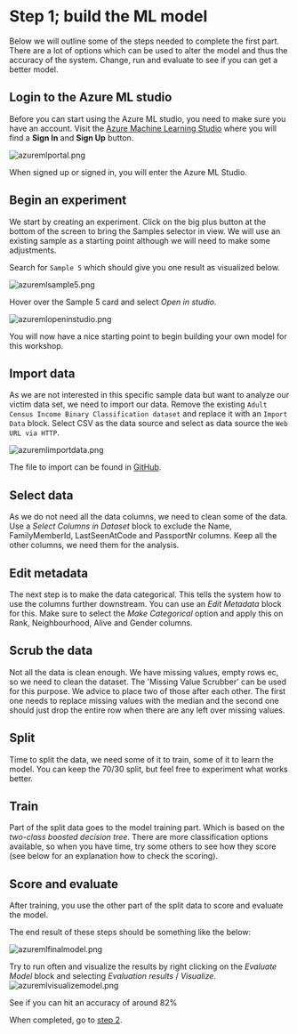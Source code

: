 # Step 1; build the ML model

Below we will outline some of the steps needed to complete the first part. There are a lot of options which can be used to alter the model and thus the accuracy of the system. Change, run and evaluate to see if you can get a better model.

## Login to the Azure ML studio

Before you can start using the Azure ML studio, you need to make sure you have an account. Visit the [Azure Machine Learning Studio](https://studio.azureml.net/) where you will find a **Sign In** and **Sign Up** button.

![azuremlportal.png](azuremlportal.png)

When signed up or signed in, you will enter the Azure ML Studio.

## Begin an experiment

We start by creating an experiment. Click on the big plus button at the bottom of the screen to bring the Samples selector in view. We will use an existing sample as a starting point although we will need to make some adjustments.

Search for `Sample 5` which should give you one result as visualized below.

![azuremlsample5.png](azuremlsample5.png)

Hover over the Sample 5 card and select _Open in studio_.

![azuremlopeninstudio.png](azuremlopeninstudio.png)

You will now have a nice starting point to begin building your own model for this workshop.

## Import data

As we are not interested in this specific sample data but want to analyze our victim data set, we need to import our data. Remove the existing `Adult Census Income Binary Classification dataset` and replace it with an `Import Data` block. Select CSV as the data source and select as data source the `Web URL via HTTP`. 

![azuremlimportdata.png](azuremlimportdata.png)

The file to import can be found in [GitHub](https://raw.githubusercontent.com/XpiritBV/GABC2018_HandsOnLabs/master/ML/TheFamily.csv).

## Select data

As we do not need all the data columns, we need to clean some of the data. Use a *Select Columns in Dataset* block to exclude the Name, FamilyMemberId, LastSeenAtCode and PassportNr columns. Keep all the other columns, we need them for the analysis.

## Edit metadata

The next step is to make the data categorical. This tells the system how to use the columns further downstream. You can use an *Edit Metadata* block for this. Make sure to select the *Make Categorical* option and apply this on Rank, Neighbourhood, Alive and Gender columns.  

## Scrub the data

Not all the data is clean enough. We have missing values, empty rows ec, so we need to clean the dataset. The 'Missing Value Scrubber' can be used for this purpose. We advice to place two of those after each other. The first one needs to replace missing values with the median and the second one should just drop the entire row when there are any left over missing values.

## Split

Time to split the data, we need some of it to train, some of it to learn the model. You can keep the 70/30 split, but feel free to experiment what works better.

## Train

Part of the split data goes to the model training part. Which is based on the *two-class boosted decision tree*. There are more classification options available, so when you have time, try some others to see how they score (see below for an explanation how to check the scoring).

## Score and evaluate

After training, you use the other part of the split data to score and evaluate the model. 

The end result of these steps should be something like the below:

![azuremlfinalmodel.png](azuremlfinalmodel.png)

Try to run often and visualize the results by right clicking on the *Evaluate Model* block and selecting *Evaluation results* / *Visualize*.
![azuremlvisualizemodel.png](azuremlvisualizemodel.png)

See if you can hit an accuracy of around 82%

When completed, go to [step 2](step2.md).

